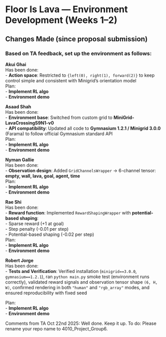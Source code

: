 # Floor Is Lava — Environment Development (Weeks 1–2)

## Changes Made (since proposal submission)

### Based on TA feedback, set up the environment as follows:

**Akui Ghai**<br/>
Has been done:<br/>
    - **Action space**: Restricted to `{left(0), right(1), forward(2)}` to keep control simple and consistent with Minigrid’s orientation model<br/>
Plan:<br/>
    - **Implement RL algo**<br/>
    - **Environment demo**<br/>

**Asaad Shah**<br/>
Has been done:<br/>
    - **Environment base**: Switched from custom grid to **MiniGrid-LavaCrossingS9N1-v0**<br/>
    - **API compatibility**: Updated all code to **Gymnasium 1.2.1 / Minigrid 3.0.0** (Farama) to follow official Gymnasium standard API <br/>
Plan:<br/>
    - **Implement RL algo**<br/>
    - **Environment demo**<br/>

**Nyman Gallie**<br/>
Has been done:<br/>
    - **Observation design**: Added `GridChannelsWrapper` → 6-channel tensor: **empty, wall, lava, goal, agent, time**<br/>
Plan:<br/>
    - **Implement RL algo**<br/>
    - **Environment demo**<br/>

**Rae Shi**<br/>
Has been done:<br/>
    - **Reward function**: Implemented `RewardShapingWrapper` with **potential-based shaping**:<br/>
        - Sparse reward (+1 at goal)<br/>
        - Step penalty (-0.01 per step)<br/>
        - Potential-based shaping (-0.02 per step)<br/>
Plan:<br/>
    - **Implement RL algo**<br/>
    - **Environment demo**<br/>

**Robert Jorge**<br/>
Has been done:<br/>
    - **Tests and Verification**: Verified installation (`minigrid==3.0.0`, `gymnasium==1.2.1`), ran `python main.py` smoke test (environment runs correctly), validated reward signals and observation tensor shape `(6, H, W)`, confirmed rendering in both `"human"` and `"rgb_array"` modes, and ensured reproducibility with fixed seed<br/>

Plan:<br/>
    - **Implement RL algo** <br/>
    - **Environment demo**<br/>



Comments from TA Oct 22nd 2025:
Well done. Keep it up. 
To do: Please rename your repo name to 4010_Project_Group6.

